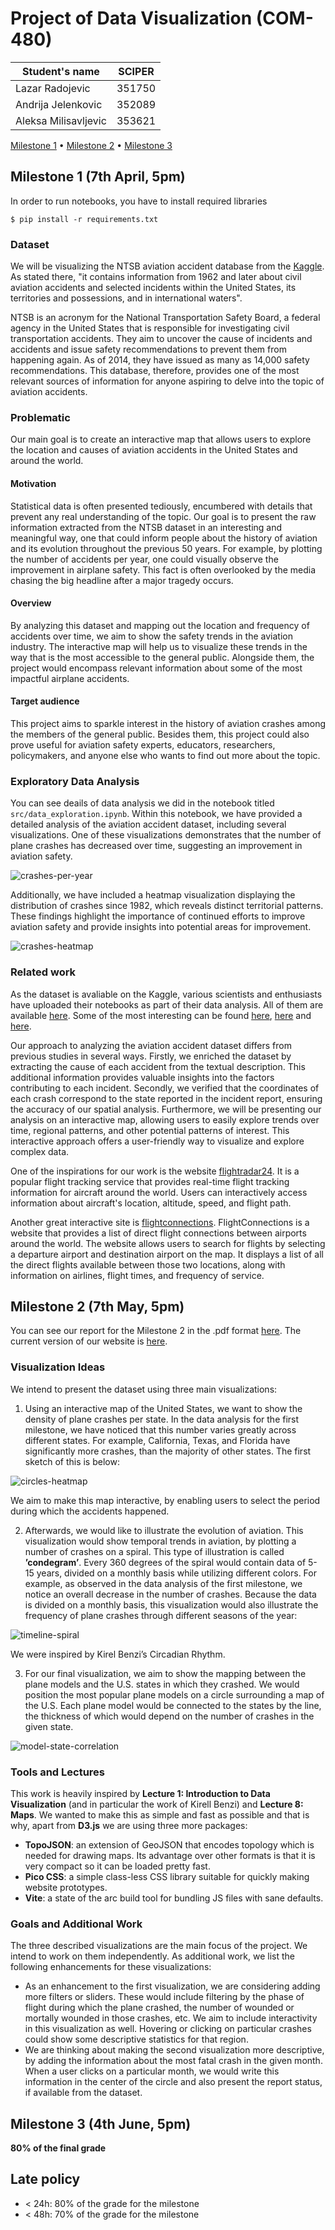 # Project of Data Visualization (COM-480)

| Student's name       | SCIPER |
| -------------------- | ------ |
| Lazar Radojevic      | 351750 |
| Andrija Jelenkovic   | 352089 |
| Aleksa Milisavljevic | 353621 |

[Milestone 1](#milestone-1) • [Milestone 2](#milestone-2) • [Milestone 3](#milestone-3)

## Milestone 1 (7th April, 5pm)

In order to run notebooks, you have to install required libraries

```
$ pip install -r requirements.txt
```

### Dataset

We will be visualizing the NTSB aviation accident database from the [Kaggle](https://www.kaggle.com/datasets/khsamaha/aviation-accident-database-synopses?select=AviationData.csv). As stated there, "it contains information from 1962 and later about civil aviation accidents and selected incidents within the United States, its territories and possessions, and in international waters".

NTSB is an acronym for the National Transportation Safety Board, a federal agency in the United States that is responsible for investigating civil transportation accidents. They aim to uncover the cause of incidents and accidents and issue safety recommendations to prevent them from happening again. As of 2014, they have issued as many as 14,000 safety recommendations. This database, therefore, provides one of the most relevant sources of information for anyone aspiring to delve into the topic of aviation accidents.

### Problematic

Our main goal is to create an interactive map that allows users to explore the location and causes of aviation accidents in the United States and around the world.

#### Motivation

Statistical data is often presented tediously, encumbered with details that prevent any real understanding of the topic. Our goal is to present the raw information extracted from the NTSB dataset in an interesting and meaningful way, one that could inform people about the history of aviation and its evolution throughout the previous 50 years. For example, by plotting the number of accidents per year, one could visually observe the improvement in airplane safety. This fact is often overlooked by the media chasing the big headline after a major tragedy occurs.

#### Overview

By analyzing this dataset and mapping out the location and frequency of accidents over time, we aim to show the safety trends in the aviation industry. The interactive map will help us to visualize these trends in the way that is the most accessible to the general public. Alongside them, the project would encompass relevant information about some of the most impactful airplane accidents.

#### Target audience

This project aims to sparkle interest in the history of aviation crashes among the members of the general public. Besides them, this project could also prove useful for aviation safety experts, educators, researchers, policymakers, and anyone else who wants to find out more about the topic.

### Exploratory Data Analysis

You can see deails of data analysis we did in the notebook titled `src/data_exploration.ipynb`. Within this notebook, we have provided a detailed analysis of the aviation accident dataset, including several visualizations. One of these visualizations demonstrates that the number of plane crashes has decreased over time, suggesting an improvement in aviation safety.

![crashes-per-year](./data/images/crashes-per-year.png)

Additionally, we have included a heatmap visualization displaying the distribution of crashes since 1982, which reveals distinct territorial patterns. These findings highlight the importance of continued efforts to improve aviation safety and provide insights into potential areas for improvement.

![crashes-heatmap](./data/images/crashes-heatmap.png)

### Related work

As the dataset is avaliable on the Kaggle, various scientists and enthusiasts have uploaded their notebooks as part of their data analysis. All of them are available [here](https://www.kaggle.com/datasets/khsamaha/aviation-accident-database-synopses/code?select=AviationData.csv). Some of the most interesting can be found [here](https://www.kaggle.com/code/aqsasadaf/aviation-accident-database-beginners-analysis), [here](https://www.kaggle.com/code/khsamaha/ntsb-us-aviation-accident-up-to-jan-2022) and [here](https://www.kaggle.com/code/weichonggg/team-quby).

Our approach to analyzing the aviation accident dataset differs from previous studies in several ways. Firstly, we enriched the dataset by extracting the cause of each accident from the textual description. This additional information provides valuable insights into the factors contributing to each incident. Secondly, we verified that the coordinates of each crash correspond to the state reported in the incident report, ensuring the accuracy of our spatial analysis. Furthermore, we will be presenting our analysis on an interactive map, allowing users to easily explore trends over time, regional patterns, and other potential patterns of interest. This interactive approach offers a user-friendly way to visualize and explore complex data.

One of the inspirations for our work is the website [flightradar24](https://www.flightradar24.com/). It is a popular flight tracking service that provides real-time flight tracking information for aircraft around the world. Users can interactively access information about aircraft's location, altitude, speed, and flight path.

Another great interactive site is [flightconnections](https://www.flightconnections.com/). FlightConnections is a website that provides a list of direct flight connections between airports around the world. The website allows users to search for flights by selecting a departure airport and destination airport on the map. It displays a list of all the direct flights available between those two locations, along with information on airlines, flight times, and frequency of service.

## Milestone 2 (7th May, 5pm)

You can see our report for the Milestone 2 in the .pdf format [here](./data/reports/milestone2.pdf). The current version of our website is [here](https://datavis-m2.jelenkovic.xyz).

### Visualization Ideas

We intend to present the dataset using three main visualizations:

1. Using an interactive map of the United States, we want to show the density of plane crashes per state. In the data analysis for the first milestone, we have noticed that this number varies greatly across different states. For example, California, Texas, and Florida have significantly more crashes, than the majority of other states. The first sketch of this is below:

![circles-heatmap](./data/images/circles_on_us_map.jpeg)

We aim to make this map interactive, by enabling users to select the period during which the
accidents happened.

2. Afterwards, we would like to illustrate the evolution of aviation. This visualization would show temporal trends in aviation, by plotting a number of crashes on a spiral. This type of illustration is called **’condegram’**. Every 360 degrees of the spiral would contain data of 5-15 years, divided on a monthly basis while utilizing different colors. For example, as observed in the data analysis of the first milestone, we notice an overall decrease in the number of crashes. Because the data is divided on a monthly basis, this visualization would also illustrate the frequency of plane crashes through different seasons of the year:

![timeline-spiral](./data/images/timeline_spiral.jpeg)

We were inspired by Kirel Benzi’s Circadian Rhythm.

3. For our final visualization, we aim to show the mapping between the plane models and the U.S. states in which they crashed. We would position the most popular plane models on a circle surrounding a map of the U.S. Each plane model would be connected to the states by the line, the thickness of which would depend on the number of crashes in the given state.

![model-state-correlation](./data/images/sketch.png)

### Tools and Lectures

This work is heavily inspired by **Lecture 1: Introduction to Data Visualization** (and in particular the work of Kirell Benzi) and **Lecture 8: Maps**. We wanted to make this as simple and fast as possible and that is why, apart from **D3.js** we are using three more packages:

- **TopoJSON**: an extension of GeoJSON that encodes topology which is needed for drawing maps. Its advantage over other formats is that it is very compact so it can be loaded pretty fast.
- **Pico CSS**: a simple class-less CSS library suitable for quickly making website prototypes.
- **Vite**: a state of the arc build tool for bundling JS files with sane defaults.

### Goals and Additional Work

The three described visualizations are the main focus of the project. We intend to work on them independently. As additional work, we list the following enhancements for these visualizations:

- As an enhancement to the first visualization, we are considering adding more filters or sliders. These would include filtering by the phase of flight during which the plane crashed, the number of wounded or mortally wounded in those crashes, etc. We aim to include interactivity in this visualization as well. Hovering or clicking on particular crashes could show some descriptive statistics for that region.
- We are thinking about making the second visualization more descriptive, by adding the information about the most fatal crash in the given month. When a user clicks on a particular month, we would write this information in the center of the circle and also present the report status, if available from the dataset.

## Milestone 3 (4th June, 5pm)

**80% of the final grade**

## Late policy

- < 24h: 80% of the grade for the milestone
- < 48h: 70% of the grade for the milestone

